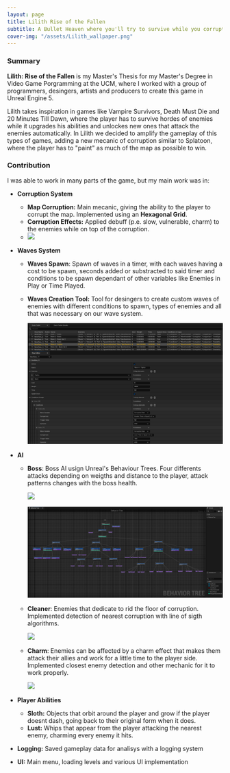 ```yaml
---
layout: page
title: Lilith Rise of the Fallen
subtitle: A Bullet Heaven where you'll try to survive while you corrupt the map
cover-img: "/assets/Lilith_wallpaper.png"
---
```


### Summary

**Lilith: Rise of the Fallen** is my Master's Thesis for my Master's Degree in Video Game Porgramming at the UCM, where I worked with a group of programmers, desingers, artists and producers to create this game in Unreal Engine 5.

Lilith takes inspiration in games like Vampire Survivors, Death Must Die and 20 Minutes Till Dawn, where the player has to survive hordes of enemies while it upgrades his abilities and unlockes new ones that attack the enemies automatically. In Lilith we decided to amplify the gameplay of this types of games, adding a new mecanic of corruption similar to Splatoon, where the player has to "paint" as much of the map as possible to win.

### Contribution

I was able to work in many parts of the game, but my main work was in:

  - **Corruption System**
    - **Map Corruption:** Main mecanic, giving the ability to the player to corrupt the map. Implemented using an **Hexagonal Grid**.
    - **Corruption Effects:** Applied debuff (p.e. slow, vulnerable, charm) to the enemies while on top of the corruption.
    - 
        ![](assets/Lilith_corruption.gif)
      
  - **Waves System**
    - **Waves Spawn**: Spawn of waves in a timer, with each waves having a cost to be spawn, seconds added or substracted to said timer and conditions to be spawn dependant of other variables like Enemies in Play or Time Played.
    - **Waves Creation Tool:** Tool for desingers to create custom waves of enemies with different conditions to spawn, types of enemies and all that was necessary on our wave system.
      
        ![](assets/Wave_tool.png)
      
  - **AI**
    - **Boss**: Boss AI usign Unreal's Behaviour Trees. Four differents attacks depending on weigths and distance to the player, attack patterns changes with the boss health.
    
      ![](assets/Boss_figth2.gif)

      ![](assets/Boss_BT.png)
    
    - **Cleaner**: Enemies that dedicate to rid the floor of corruption. Implemented detection of nearest corruption with line of sigth algorithms.
    
      ![](assets/Cleaner.gif)
    
    - **Charm**: Enemies can be affected by a charm effect that makes them attack their allies and work for a little time to the player side. Implemented closest enemy detection and other mechanic for it to work properly.

      ![](assets/Charm.gif)
      
  - **Player Abilities**
    - **Sloth:** Objects that orbit around the player and grow if the player doesnt dash, going back to their original form when it does.
    - **Lust:** Whips that appear from the player attacking the nearest enemy, charming every enemy it hits.
  - **Logging:** Saved gameplay data for analisys with a logging system
  - **UI:** Main menu, loading levels and various UI implementation
